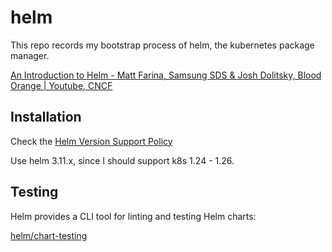 # helm

This repo records my bootstrap process of helm,
the kubernetes package manager.

[An Introduction to Helm - Matt Farina, Samsung SDS & Josh Dolitsky, Blood Orange | Youtube, CNCF](https://www.youtube.com/watch?v=Zzwq9FmZdsU)

## Installation

Check the [Helm Version Support Policy](https://helm.sh/docs/topics/version_skew/)

Use helm 3.11.x, since I should support k8s 1.24 - 1.26.


## Testing

Helm provides a CLI tool for linting and testing Helm charts:

[helm/chart-testing](https://github.com/helm/chart-testing)
